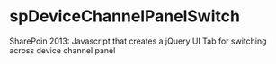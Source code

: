 spDeviceChannelPanelSwitch
==========================

SharePoin 2013: Javascript that creates a jQuery UI Tab for switching across device channel panel

